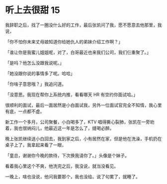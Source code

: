 
# 听上去很甜 15

我辞职之后，找了一圈没什么好的工作，最后张凯问了我，愿不愿意去他那里，我说，

「你不怕你未来丈母娘知道你给她仇人的弟妹介绍工作啊？」

「谁让你是我蜜儿姐姐呢，对了，白哥最近也来我们公司，我们仨重聚了。」

「是吗？他怎么没跟我说呢。」

「她没跟你说的事情多了呢。哈哈」

「你啥子意思哦？」我追问道。

「没意思。我现在帮你上系统内推，看看哪天 HR 有空约你面试哈。」



很顺利的面试，最后一面居然是小白面试我，另外一位面试官完全不知情，我心里有底，一点都不虚。



新工作一个多月，公司聚餐，小白喝多了，KTV 唱得撕心裂肺，张凯在一旁劝着，我也很纳闷儿，他最近这一年是怎么了，缝喝必醉。



晚上张凯继续送小白回去，我到家之后，小有居然在家，但是他在洗澡，手机扔在桌子上了，我拿起来看了一眼，

「童总，谢谢你今晚的款待，下次换我请你了。」头像是个妹子。

看着我心里这个不爽，他洗完之后，我没说，就当没看见。



一晚上，啥也没说，他问我要那个，我也没给。说了句累了，就睡了。